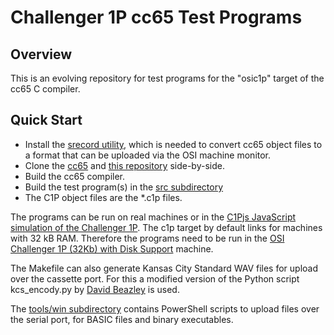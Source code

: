 # Challenger 1P cc65 Test Programs

## Overview

This is an evolving repository for test programs
for the "osic1p" target of the cc65 C compiler.

## Quick Start

* Install the [srecord utility](http://srecord.sourceforge.net/), which is needed to convert cc65 object files to a format that can be uploaded via the OSI machine monitor.
* Clone the [cc65](https://github.com/cc65/cc65) and [this repository](https://github.com/smuehlst/cc65) side-by-side.
* Build the cc65 compiler.
* Build the test program(s) in the [src subdirectory](https://github.com/smuehlst/c1pctest/tree/master/src)
* The C1P object files are the *.c1p files.

The programs can be run on real machines or in the [C1Pjs JavaScript simulation
of the Challenger 1P](http://www.pcjs.org/docs/c1pjs/). The c1p target by
default links for machines with 32 kB RAM. Therefore the programs need to
be run in the
[OSI Challenger 1P (32Kb) with Disk Support](http://www.pcjs.org/devices/c1p/machine/32kb/)
machine.

The Makefile can also generate Kansas City Standard WAV files for
upload over the cassette port. For this a modified version of the Python
script kcs_encody.py by [David Beazley](http://www.dabeaz.com/py-kcs/index.html)
is used.

The [tools/win subdirectory](/tools/win) contains PowerShell scripts to upload files over
the serial port, for BASIC files and binary executables.
